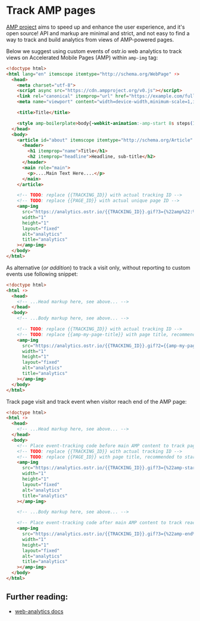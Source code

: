 # Track AMP pages

[AMP project](https://www.ampproject.org/) aims to speed up and enhance the user experience, and it's open source! API and markup are minimal and strict, and not easy to find a way to track and build analytics from views of AMP-powered pages.

Below we suggest using custom events of ostr.io web analytics to track views on Accelerated Mobile Pages (AMP) within `amp-img` tag:

```html
<!doctype html>
<html lang="en" itemscope itemtype="http://schema.org/WebPage" ⚡>
  <head>
    <meta charset="utf-8">
    <script async src="https://cdn.ampproject.org/v0.js"></script>
    <link rel="canonical" itemprop="url" href="https://example.com/full/version/of/web-page">
    <meta name="viewport" content="width=device-width,minimum-scale=1,initial-scale=1">

    <title>Title</title>

    <style amp-boilerplate>body{-webkit-animation:-amp-start 8s steps(1,end) 0s 1 normal both;-moz-animation:-amp-start 8s steps(1,end) 0s 1 normal both;-ms-animation:-amp-start 8s steps(1,end) 0s 1 normal both;animation:-amp-start 8s steps(1,end) 0s 1 normal both}@-webkit-keyframes -amp-start{from{visibility:hidden}to{visibility:visible}}@-moz-keyframes -amp-start{from{visibility:hidden}to{visibility:visible}}@-ms-keyframes -amp-start{from{visibility:hidden}to{visibility:visible}}@-o-keyframes -amp-start{from{visibility:hidden}to{visibility:visible}}@keyframes -amp-start{from{visibility:hidden}to{visibility:visible}}</style><noscript><style amp-boilerplate>body{-webkit-animation:none;-moz-animation:none;-ms-animation:none;animation:none}</style></noscript>
  </head>
  <body>
    <article id="about" itemscope itemtype="http://schema.org/Article" >
      <header>
        <h1 itemprop="name">Title</h1>
        <h2 itemprop="headline">Headline, sub-title</h2>
      </header>
      <main role="main">
        <p>....Main Text Here....</p>
      </main>
    </article>

    <!-- TODO: replace {{TRACKING_ID}} with actual tracking ID -->
    <!-- TODO: replace {{PAGE_ID}} with actual unique page ID -->
    <amp-img
      src="https://analytics.ostr.io/{{TRACKING_ID}}.gif?3={%22amp%22:%22{{PAGE_ID}}%22}&9=786589&v=220"
      width="1"
      height="1"
      layout="fixed"
      alt="analytics"
      title="analytics"
    ></amp-img>
  </body>
</html>
```

As alternative (*or addition*) to track a visit only, without reporting to custom events use following snippet:

```html
<!doctype html>
<html ⚡>
  <head>
    <!-- ...Head markup here, see above... -->
  </head>
  <body>
    <!-- ...Body markup here, see above... -->

    <!-- TODO: replace {{TRACKING_ID}} with actual tracking ID -->
    <!-- TODO: replace {{amp-my-page-title}} with page title, recommended to start with `amp-*` -->
    <amp-img
      src="https://analytics.ostr.io/{{TRACKING_ID}}.gif?2={{amp-my-page-title}}&9=3556787&v=220"
      width="1"
      height="1"
      layout="fixed"
      alt="analytics"
      title="analytics"
    ></amp-img>
  </body>
</html>
```

Track page visit and track event when visitor reach end of the AMP page:

```html
<!doctype html>
<html ⚡>
  <head>
    <!-- ...Head markup here, see above... -->
  </head>
  <body>
    <!-- Place event-tracking code before main AMP content to track page opening -->
    <!-- TODO: replace {{TRACKING_ID}} with actual tracking ID -->
    <!-- TODO: replace {{PAGE_ID}} with page title, recommended to start with `amp-*` -->
    <amp-img
      src="https://analytics.ostr.io/{{TRACKING_ID}}.gif?3={%22amp-start%22:%22{{PAGE_ID}}%22}&9=908568&v=220"
      width="1"
      height="1"
      layout="fixed"
      alt="analytics"
      title="analytics"
    ></amp-img>

    <!-- ...Body markup here, see above... -->

    <!-- Place event-tracking code after main AMP content to track reaching end of the page: -->
    <amp-img
      src="https://analytics.ostr.io/{{TRACKING_ID}}.gif?3={%22amp-end%22:%22{{PAGE_ID}}%22}&9=896458&v=220"
      width="1"
      height="1"
      layout="fixed"
      alt="analytics"
      title="analytics"
    ></amp-img>
  </body>
</html>
```

## Further reading:

- [web-analytics docs](https://github.com/veliovgroup/ostrio-analytics#analytics-for-ostrio)
